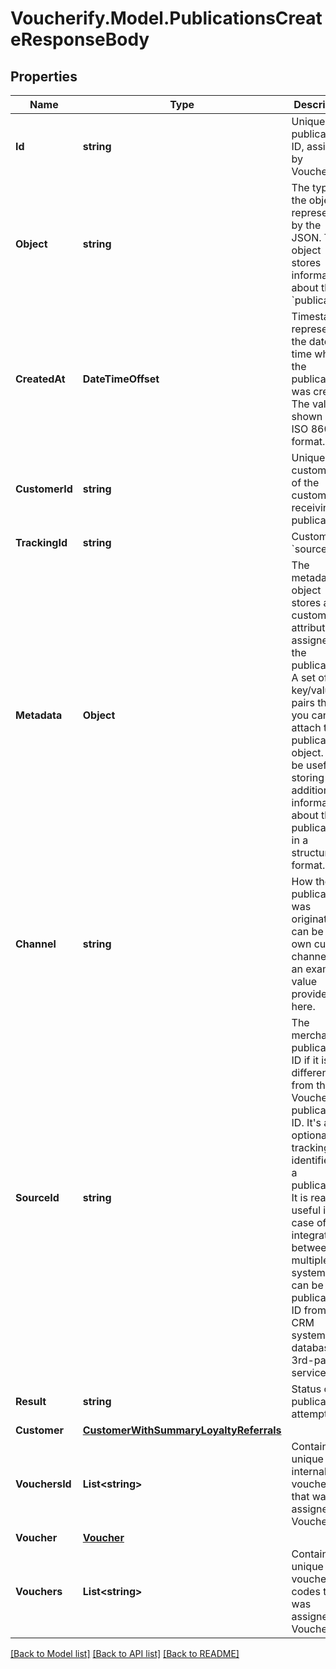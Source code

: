 # Voucherify.Model.PublicationsCreateResponseBody

## Properties

Name | Type | Description | Notes
------------ | ------------- | ------------- | -------------
**Id** | **string** | Unique publication ID, assigned by Voucherify. | [optional] 
**Object** | **string** | The type of the object represented by the JSON. This object stores information about the &#x60;publication&#x60;. | [optional] [default to ObjectEnum.Publication]
**CreatedAt** | **DateTimeOffset** | Timestamp representing the date and time when the publication was created. The value is shown in the ISO 8601 format. | [optional] 
**CustomerId** | **string** | Unique customer ID of the customer receiving the publication. | [optional] 
**TrackingId** | **string** | Customer&#39;s &#x60;source_id&#x60;. | [optional] 
**Metadata** | **Object** | The metadata object stores all custom attributes assigned to the publication. A set of key/value pairs that you can attach to a publication object. It can be useful for storing additional information about the publication in a structured format. | [optional] 
**Channel** | **string** | How the publication was originated. It can be your own custom channel or an example value provided here. | [optional] [default to ChannelEnum.API]
**SourceId** | **string** | The merchant&#39;s publication ID if it is different from the Voucherify publication ID. It&#39;s an optional tracking identifier of a publication. It is really useful in case of an integration between multiple systems. It can be a publication ID from a CRM system, database or 3rd-party service.  | [optional] 
**Result** | **string** | Status of the publication attempt. | [optional] [default to ResultEnum.SUCCESS]
**Customer** | [**CustomerWithSummaryLoyaltyReferrals**](CustomerWithSummaryLoyaltyReferrals.md) |  | [optional] 
**VouchersId** | **List&lt;string&gt;** | Contains the unique internal voucher ID that was assigned by Voucherify. | [optional] 
**Voucher** | [**Voucher**](Voucher.md) |  | [optional] 
**Vouchers** | **List&lt;string&gt;** | Contains the unique voucher codes that was assigned by Voucherify. | [optional] 

[[Back to Model list]](../../README.md#documentation-for-models) [[Back to API list]](../../README.md#documentation-for-api-endpoints) [[Back to README]](../../README.md)

